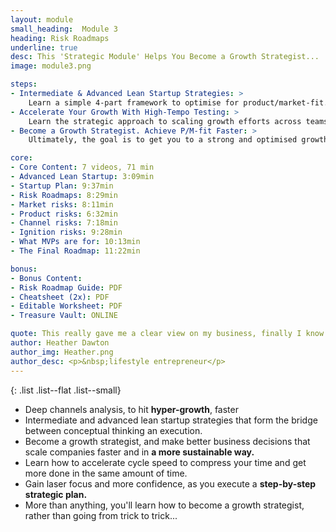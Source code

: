 ```yaml
---
layout: module
small_heading:  Module 3
heading: Risk Roadmaps
underline: true
desc: This 'Strategic Module' Helps You Become a Growth Strategist...
image: module3.png

steps:
- Intermediate & Advanced Lean Startup Strategies: >
    Learn a simple 4-part framework to optimise for product/market-fit. Bridge the gap between high- level strategy and practical execution.
- Accelerate Your Growth With High-Tempo Testing: >
    Learn the strategic approach to scaling growth efforts across teams. Once you’ve hit your stride, learn to increase cadence & tempo.
- Become a Growth Strategist. Achieve P/M-fit Faster: >
    Ultimately, the goal is to get you to a strong and optimised growth strategy as soon as possible. That requires being strategic, rather than tactical.

core:
- Core Content: 7 videos, 71 min
- Advanced Lean Startup: 3:09min
- Startup Plan: 9:37min
- Risk Roadmaps: 8:29min
- Market risks: 8:11min
- Product risks: 6:32min
- Channel risks: 7:18min
- Ignition risks: 9:28min
- What MVPs are for: 10:13min
- The Final Roadmap: 11:22min

bonus:
- Bonus Content:
- Risk Roadmap Guide: PDF
- Cheatsheet (2x): PDF
- Editable Worksheet: PDF
- Treasure Vault: ONLINE

quote: This really gave me a clear view on my business, finally I know my core business values!
author: Heather Dawton
author_img: Heather.png
author_desc: <p>&nbsp;lifestyle entrepreneur</p>
---
```


{: .list .list--flat .list--small}
- Deep channels analysis, to hit <b>hyper-growth</b>, faster
- Intermediate and advanced lean startup strategies that form the bridge between conceptual thinking an execution.
- Become a growth strategist, and make better business decisions that scale companies faster and in <b>a more sustainable way.</b>
- Learn how to accelerate cycle speed to compress your time and get more done in the same amount of time.
- Gain laser focus and more confidence, as you execute a <b>step-by-step strategic plan.</b>
- More than anything, you'll learn how to become a growth strategist, rather than going from trick to trick...
